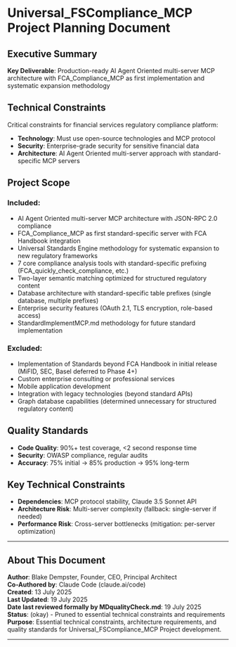 # Universal_FSCompliance_MCP Project Planning Document

## Executive Summary

**Key Deliverable**: Production-ready AI Agent Oriented multi-server MCP architecture with FCA_Compliance_MCP as first implementation and systematic expansion methodology

## Technical Constraints

Critical constraints for financial services regulatory compliance platform:
- **Technology**: Must use open-source technologies and MCP protocol  
- **Security**: Enterprise-grade security for sensitive financial data
- **Architecture**: AI Agent Oriented multi-server approach with standard-specific MCP servers

## Project Scope

### Included:
- AI Agent Oriented multi-server MCP architecture with JSON-RPC 2.0 compliance
- FCA_Compliance_MCP as first standard-specific server with FCA Handbook integration
- Universal Standards Engine methodology for systematic expansion to new regulatory frameworks
- 7 core compliance analysis tools with standard-specific prefixing (FCA_quickly_check_compliance, etc.)
- Two-layer semantic matching optimized for structured regulatory content
- Database architecture with standard-specific table prefixes (single database, multiple prefixes)
- Enterprise security features (OAuth 2.1, TLS encryption, role-based access)
- StandardImplementMCP.md methodology for future standard implementation

### Excluded:
- Implementation of Standards beyond FCA Handbook in initial release (MiFID, SEC, Basel deferred to Phase 4+)
- Custom enterprise consulting or professional services
- Mobile application development
- Integration with legacy technologies (beyond standard APIs)
- Graph database capabilities (determined unnecessary for structured regulatory content)

## Quality Standards

- **Code Quality**: 90%+ test coverage, <2 second response time
- **Security**: OWASP compliance, regular audits
- **Accuracy**: 75% initial → 85% production → 95% long-term

## Key Technical Constraints

- **Dependencies**: MCP protocol stability, Claude 3.5 Sonnet API
- **Architecture Risk**: Multi-server complexity (fallback: single-server if needed)
- **Performance Risk**: Cross-server bottlenecks (mitigation: per-server optimization)

---

## About This Document

**Author**: Blake Dempster, Founder, CEO, Principal Architect  
**Co-Authored by**: Claude Code (claude.ai/code)  
**Created**: 13 July 2025  
**Last Updated**: 19 July 2025  
**Date last reviewed formally by MDqualityCheck.md**: 19 July 2025  
**Status**: (okay) - Pruned to essential technical constraints and requirements  
**Purpose**: Essential technical constraints, architecture requirements, and quality standards for Universal_FSCompliance_MCP Project development.

---